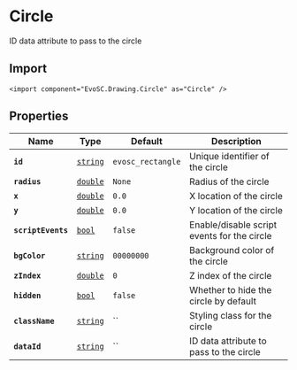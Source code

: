 # Circle
ID data attribute to pass to the circle

## Import
```xml:no-line-numbers
<import component="EvoSC.Drawing.Circle" as="Circle" />
```

## Properties
| Name | Type | Default | Description |
|------|------|---------|-------------|
| **`id`** | [`string`](#) | `evosc_rectangle` | Unique identifier of the circle |
| **`radius`** | [`double`](#) | `None` | Radius of the circle |
| **`x`** | [`double`](#) | `0.0` | X location of the circle |
| **`y`** | [`double`](#) | `0.0` | Y location of the circle |
| **`scriptEvents`** | [`bool`](#) | `false` | Enable/disable script events for the circle |
| **`bgColor`** | [`string`](#) | `00000000` | Background color of the circle |
| **`zIndex`** | [`double`](#) | `0` | Z index of the circle |
| **`hidden`** | [`bool`](#) | `false` | Whether to hide the circle by default |
| **`className`** | [`string`](#) | `` | Styling class for the circle |
| **`dataId`** | [`string`](#) | `` | ID data attribute to pass to the circle |
